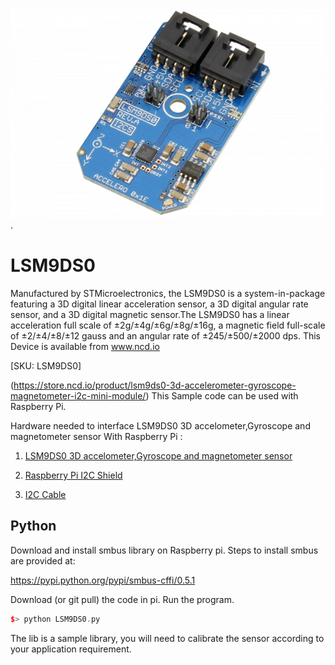 [![LSM9DS0](LSM9DS0_I2C.png)](https://store.ncd.io/product/lsm9ds0-3d-accelerometer-gyroscope-magnetometer-i2c-mini-module/).

# LSM9DS0

Manufactured by STMicroelectronics, the LSM9DS0 is a system-in-package featuring a 3D digital linear acceleration sensor, a 3D digital angular rate sensor, and a 3D digital magnetic sensor.The LSM9DS0 has a linear acceleration full scale of ±2g/±4g/±6g/±8g/±16g, a magnetic field full-scale of ±2/±4/±8/±12 gauss and an angular rate of ±245/±500/±2000 dps.
This Device is available from www.ncd.io

[SKU: LSM9DS0]

(https://store.ncd.io/product/lsm9ds0-3d-accelerometer-gyroscope-magnetometer-i2c-mini-module/)
This Sample code can be used with Raspberry Pi.

Hardware needed to interface LSM9DS0 3D accelometer,Gyroscope and magnetometer sensor With Raspberry Pi :

1. <a href="https://store.ncd.io/product/lsm9ds0-3d-accelerometer-gyroscope-magnetometer-i2c-mini-module/">LSM9DS0 3D accelometer,Gyroscope and magnetometer sensor</a>

2. <a href="https://store.ncd.io/product/i2c-shield-for-raspberry-pi-3-pi2-with-outward-facing-i2c-port-terminates-over-hdmi-port/">Raspberry Pi I2C Shield</a>

3. <a href="https://store.ncd.io/product/i%C2%B2c-cable/">I2C Cable</a>

## Python

Download and install smbus library on Raspberry pi. Steps to install smbus are provided at:

https://pypi.python.org/pypi/smbus-cffi/0.5.1

Download (or git pull) the code in pi. Run the program.

```cpp
$> python LSM9DS0.py
```
The lib is a sample library, you will need to calibrate the sensor according to your application requirement.
